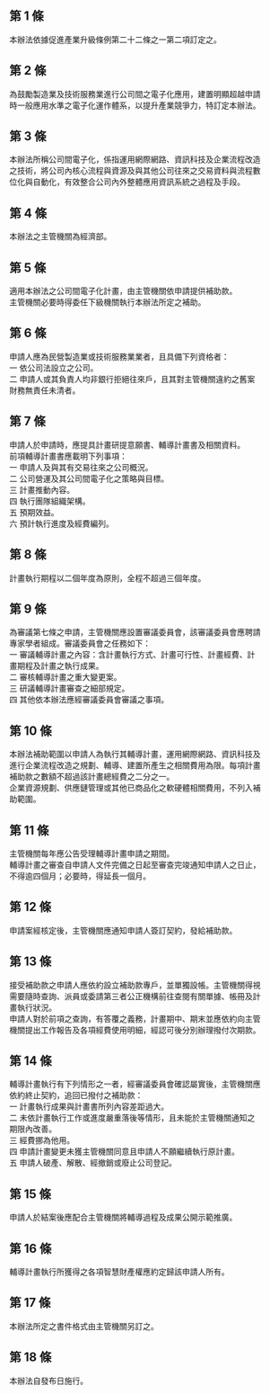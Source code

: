 第 1 條
-------
本辦法依據促進產業升級條例第二十二條之一第二項訂定之。

第 2 條
-------
為鼓勵製造業及技術服務業進行公司間之電子化應用，建置明顯超越申請  
時一般應用水準之電子化運作體系，以提升產業競爭力，特訂定本辦法。

第 3 條
-------
本辦法所稱公司間電子化，係指運用網際網路、資訊科技及企業流程改造  
之技術，將公司內核心流程與資源及與其他公司往來之交易資料與流程數  
位化與自動化，有效整合公司內外整體應用資訊系統之過程及手段。

第 4 條
-------
本辦法之主管機關為經濟部。

第 5 條
-------
適用本辦法之公司間電子化計畫，由主管機關依申請提供補助款。  
主管機關必要時得委任下級機關執行本辦法所定之補助。

第 6 條
-------
申請人應為民營製造業或技術服務業業者，且具備下列資格者：  
一  依公司法設立之公司。  
二  申請人或其負責人均非銀行拒絕往來戶，且其對主管機關違約之舊案  
    財務無責任未清者。

第 7 條
-------
申請人於申請時，應提具計畫研提意願書、輔導計畫書及相關資料。  
前項輔導計畫書應載明下列事項：  
一  申請人及與其有交易往來之公司概況。  
二  公司營運及其公司間電子化之策略與目標。  
三  計畫推動內容。  
四  執行團隊組織架構。  
五  預期效益。  
六  預計執行進度及經費編列。

第 8 條
-------
計畫執行期程以二個年度為原則，全程不超過三個年度。

第 9 條
-------
為審議第七條之申請，主管機關應設置審議委員會，該審議委員會應聘請  
專家學者組成。審議委員會之任務如下：  
一  審議輔導計畫之內容：含計畫執行方式、計畫可行性、計畫經費、計  
    畫期程及計畫之執行成果。  
二  審核輔導計畫之重大變更案。  
三  研議輔導計畫審查之細部規定。  
四  其他依本辦法應經審議委員會審議之事項。

第 10 條
--------
本辦法補助範圍以申請人為執行其輔導計畫，運用網際網路、資訊科技及  
進行企業流程改造之規劃、輔導、建置所產生之相關費用為限。每項計畫  
補助款之數額不超過該計畫總經費之二分之一。  
企業資源規劃、供應鏈管理或其他已商品化之軟硬體相關費用，不列入補  
助範圍。

第 11 條
--------
主管機關每年應公告受理輔導計畫申請之期間。  
輔導計畫之審查自申請人文件完備之日起至審查完竣通知申請人之日止，  
不得逾四個月；必要時，得延長一個月。

第 12 條
--------
申請案經核定後，主管機關應通知申請人簽訂契約，發給補助款。

第 13 條
--------
接受補助款之申請人應依約設立補助款專戶，並單獨設帳。主管機關得視  
需要隨時查詢、派員或委請第三者公正機構前往查閱有關單據、帳冊及計  
畫執行狀況。  
申請人對於前項之查詢，有答覆之義務，計畫期中、期末並應依約向主管  
機關提出工作報告及各項經費使用明細，經認可後分別辦理撥付次期款。

第 14 條
--------
輔導計畫執行有下列情形之一者，經審議委員會確認屬實後，主管機關應  
依約終止契約，追回已撥付之補助款：  
一  計畫執行成果與計畫書所列內容差距過大。  
二  未依計畫執行工作或進度嚴重落後等情形，且未能於主管機關通知之  
    期限內改善。  
三  經費挪為他用。  
四  申請計畫變更未獲主管機關同意且申請人不願繼續執行原計畫。  
五  申請人破產、解散、經撤銷或廢止公司登記。

第 15 條
--------
申請人於結案後應配合主管機關將輔導過程及成果公開示範推廣。

第 16 條
--------
輔導計畫執行所獲得之各項智慧財產權應約定歸該申請人所有。

第 17 條
--------
本辦法所定之書件格式由主管機關另訂之。

第 18 條
--------
本辦法自發布日施行。

